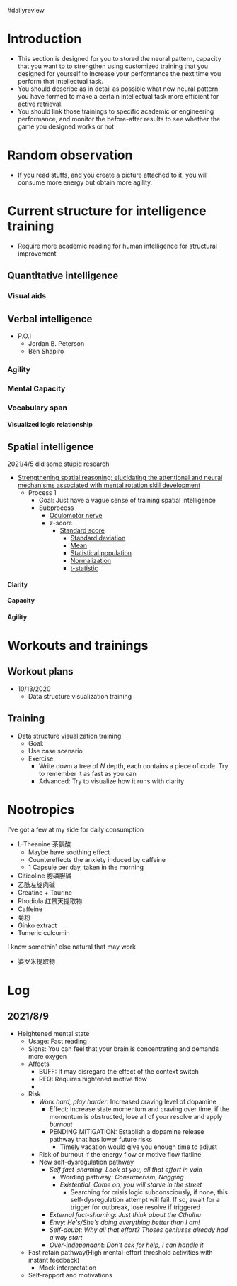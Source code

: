 #dailyreview

# Introduction
- This section is designed for you to stored the neural pattern, capacity that you want to to strengthen using customized training that you designed for yourself to increase your performance the next time you perform that intellectual task.
- You should describe as in detail as possible what new neural pattern you have formed to make a certain intellectual task more efficient for active retrieval.
- You should link those trainings to specific academic or engineering performance, and monitor the before-after results to see whether the game you designed works or not


# Random observation
- If you read stuffs, and you create a picture attached to it, you will consume more energy but obtain more agility.


# Current structure for intelligence training
- Require more academic reading for human intelligence for structural improvement
## Quantitative intelligence
### Visual aids
## Verbal intelligence
- P.O.I
  - Jordan B. Peterson
  - Ben Shapiro
### Agility
### Mental Capacity
### Vocabulary span
#### Visualized logic relationship
## Spatial intelligence

2021/4/5 did some stupid research

- [Strengthening spatial reasoning: elucidating the attentional and neural mechanisms associated with mental rotation skill development](https://cognitiveresearchjournal.springeropen.com/articles/10.1186/s41235-020-00211-y)
  - Process 1
    - Goal: Just have a vague sense of training spatial intelligence
    - Subprocess
      - [Oculomotor nerve](https://en.wikipedia.org/wiki/Oculomotor_nerve#:~:text=The%20oculomotor%20nerve%20is%20the,and%20that%20raise%20the%20eyelid.)
      - z-score
        - [Standard score](https://en.wikipedia.org/wiki/Standard_score)
          - [Standard deviation](https://en.wikipedia.org/wiki/Standard_deviation)
          - [Mean](https://en.wikipedia.org/wiki/Mean#Population_and_sample_means)
          - [Statistical population](https://en.wikipedia.org/wiki/Statistical_population)
          - [Normalization](https://en.wikipedia.org/wiki/Normalization_(statistics))
          - [t-statistic](https://en.wikipedia.org/wiki/T-statistic)

#### Clarity
#### Capacity
#### Agility





# Workouts and trainings
## Workout plans
- 10/13/2020
  - Data structure visualization training
## Training
- Data structure visualization training
  - Goal:
  - Use case scenario
  - Exercise:
    - Write down a tree of $N$ depth, each contains a piece of code. Try to remember it as fast as you can
    - Advanced: Try to visualize how it runs with clarity


# Nootropics
I've got a few at my side for daily consumption
- L-Theanine 茶氨酸
  - Maybe have soothing effect
  - Countereffects the anxiety induced by caffeine
  - 1 Capsule per day, taken in the morning
- Citicoline 胞磷胆碱
- 乙酰左旋肉碱
- Creatine + Taurine
- Rhodiola 红景天提取物
- Caffeine
- 菊粉
- Ginko extract
- Tumeric culcumin


I know somethin' else natural that may work
- 婆罗米提取物 

# Log
## 2021/8/9
- Heightened mental state
  - Usage: Fast reading
  - Signs: You can feel that your brain is concentrating and demands more oxygen
  - Affects
    - BUFF: It may disregard the effect of the context switch
    - REQ: Requires hightened motive flow
    - 
  - Risk
    - *Work hard, play harder*: Increased craving level of dopamine
      - Effect: Increase state momentum and craving over time, if the momentum is obstructed, lose all of your resolve and apply *burnout*
      - PENDING MITIGATION: Establish a dopamine release pathway that has lower future risks
        - Timely vacation would give you enough time to adjust
    - Risk of burnout if the energy flow or motive flow flatline
    - New self-dysregulation pathway
      - *Self fact-shaming*: *Look at you, all that effort in vain*
        - Wording pathway: *Consumerism*, *Nagging*
        - *Existential*: *Come on, you will starve in the street*
          - Searching for crisis logic subconsciously, if none, this self-dysregulation attempt will fail. If so, await for a trigger for outbreak, lose resolve if triggered
      - *External fact-shaming*: *Just think about the Cthulhu*
      - *Envy*: *He's/She's doing everything better than I am!*
      - *Self-doubt*: *Why all that effort? Thoses geniuses already had a way start*
      - *Over-independant*: *Don't ask for help, I can handle it*
  - Fast retain pathway(High mental-effort threshold activities with instant feedback)
    - Mock interpretation 
  - Self-rapport and motivations
